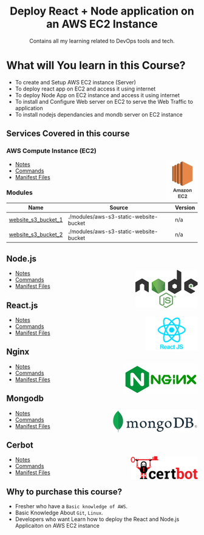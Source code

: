 <h1 align="center"> Deploy React + Node application on an AWS EC2 Instance </h1>

<p align="center"> Contains all my learning related to DevOps tools and tech.</p>



# What will You learn  in this Course?
- To create and Setup AWS EC2 instance (Server) 
- To deploy react app on EC2 and access it using internet 
- To deploy Node App on EC2 instance and access it using internet
- To install and Configure Web server on EC2 to serve the Web Traffic to application
- To install nodejs dependancies and mondb server on EC2 instance

## Services Covered in this course

### AWS Compute Instance (EC2)
<img align="right" src="https://github.com/DipakBodare/udemy-course-images/blob/main/ec2/ec2.jpeg" height="100" alt="AWS Compute Instance (EC2)"> 

- [Notes](Kubernetes/README.md)
- [Commands](Kubernetes/commands/README.md)
- [Manifest Files](https://github.com/Pradumnasaraf/DevOps/tree/main/Kubernetes/YAML)

### Modules

| Name | Source | Version |
|------|--------|---------|
| <a name="module_website_s3_bucket_1"></a> [website\_s3\_bucket\_1](#module\_website\_s3\_bucket\_1) | ./modules/aws-s3-static-website-bucket | n/a |
| <a name="module_website_s3_bucket_2"></a> [website\_s3\_bucket\_2](#module\_website\_s3\_bucket\_2) | ./modules/aws-s3-static-website-bucket | n/a |

## Node.js 
<img align="right" src="https://github.com/DipakBodare/udemy-course-images/blob/main/ec2/nodejs.png" height="100" alt="Node.js"> 

- [Notes](Kubernetes/README.md)
- [Commands](Kubernetes/commands/README.md)
- [Manifest Files](https://github.com/Pradumnasaraf/DevOps/tree/main/Kubernetes/YAML)

## React.js
<img align="right" src="https://github.com/DipakBodare/udemy-course-images/blob/main/ec2/react.png" height="90" alt="React.js"> 

- [Notes](Kubernetes/README.md)
- [Commands](Kubernetes/commands/README.md)
- [Manifest Files](https://github.com/Pradumnasaraf/DevOps/tree/main/Kubernetes/YAML)

## Nginx
<img align="right" src="https://github.com/DipakBodare/udemy-course-images/blob/main/ec2/nginx.png" height="80" alt="Nginx"> 

- [Notes](Kubernetes/README.md)
- [Commands](Kubernetes/commands/README.md)
- [Manifest Files](https://github.com/Pradumnasaraf/DevOps/tree/main/Kubernetes/YAML)

## Mongodb
<img align="right" src="https://github.com/DipakBodare/udemy-course-images/blob/main/ec2/mongodb.png" height="60" alt="Mongodb"> 

- [Notes](Kubernetes/README.md)
- [Commands](Kubernetes/commands/README.md)
- [Manifest Files](https://github.com/Pradumnasaraf/DevOps/tree/main/Kubernetes/YAML)


## Cerbot
<img align="right" src="https://github.com/DipakBodare/udemy-course-images/blob/main/ec2/certbot.png" height="60" alt="Certbot"> 

- [Notes](Kubernetes/README.md)
- [Commands](Kubernetes/commands/README.md)
- [Manifest Files](https://github.com/Pradumnasaraf/DevOps/tree/main/Kubernetes/YAML)

## Why to purchase this course?
- Fresher who have a `Basic knowledge of AWS`.
- Basic Knowledge About `Git`, `Linux`.
- Developers who want Learn how to deploy the React and Node.js Applicaiton on AWS EC2 instance


